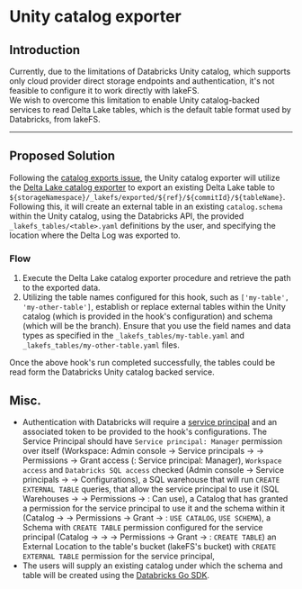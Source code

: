 # Unity catalog exporter

## Introduction

Currently, due to the limitations of Databricks Unity catalog, which supports only cloud provider direct storage
endpoints and authentication, it's not feasible to configure it to work directly with lakeFS.  
We wish to overcome this limitation to enable Unity catalog-backed services to read Delta Lake tables, which is the
default table format used by Databricks, from lakeFS.

---

## Proposed Solution

Following the [catalog exports issue](https://github.com/treeverse/lakeFS/issues/6461), the Unity catalog exporter will 
utilize the [Delta Lake catalog exporter](./delta-catalog-exporter.md) to export an existing Delta Lake table to 
`${storageNamespace}/_lakefs/exported/${ref}/${commitId}/${tableName}`. Following this, it will create an external table
in an existing `catalog.schema` within the Unity catalog, using the Databricks API, the provided 
`_lakefs_tables/<table>.yaml` definitions by the user, and specifying the location where the Delta Log was exported to.

### Flow

1. Execute the Delta Lake catalog exporter procedure and retrieve the path to the exported data.
2. Utilizing the table names configured for this hook, such as `['my-table', 'my-other-table']`, establish or replace external
tables within the Unity catalog (which is provided in the hook's configuration) and schema (which will be the branch). Ensure that you use
the field names and data types as specified in the `_lakefs_tables/my-table.yaml` and `_lakefs_tables/my-other-table.yaml` files.

Once the above hook's run completed successfully, the tables could be read form the Databricks Unity catalog backed service.

## Misc.

- Authentication with Databricks will require a [service principal](https://docs.databricks.com/en/dev-tools/service-principals.html)
and an associated token to be provided to the hook's configurations. The Service Principal should have `Service principal: Manager`
permission over itself (Workspace: Admin console -> Service principals -> <service principal> -> Permissions -> Grant access (<service principal>:
Service principal: Manager), `Workspace access` and `Databricks SQL access` checked (Admin console -> Service principals -> <service principal> -> Configurations),
a SQL warehouse that will run `CREATE EXTERNAL TABLE` queries, that allow the service principal to use it (SQL Warehouses ->
<SQL warehouse> -> Permissions -> <service principal>: Can use), a Catalog that has granted a permission for the service principal
to use it and the schema within it (Catalog -> <catalog name> -> Permissions -> Grant -> <service principal>: `USE CATALOG`, `USE SCHEMA`),
a Schema with `CREATE TABLE` permission configured for the service principal (Catalog -> <catalog name> -> <schema name> -> Permissions
-> Grant -> <service principal>: `CREATE TABLE`)
an External Location to the table's bucket (lakeFS's bucket) with `CREATE EXTERNAL TABLE` permission for the service principal,
- The users will supply an existing catalog under which the schema and table will be created using the [Databricks Go SDK](https://docs.databricks.com/en/dev-tools/sdk-go.html).

